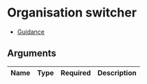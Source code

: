 # Organisation switcher

- [Guidance](https://design-patterns.service.justice.gov.uk/components/organisation-switcher)

## Arguments

| Name | Type | Required | Description |
| ---- | ---- | -------- | ----------- |
